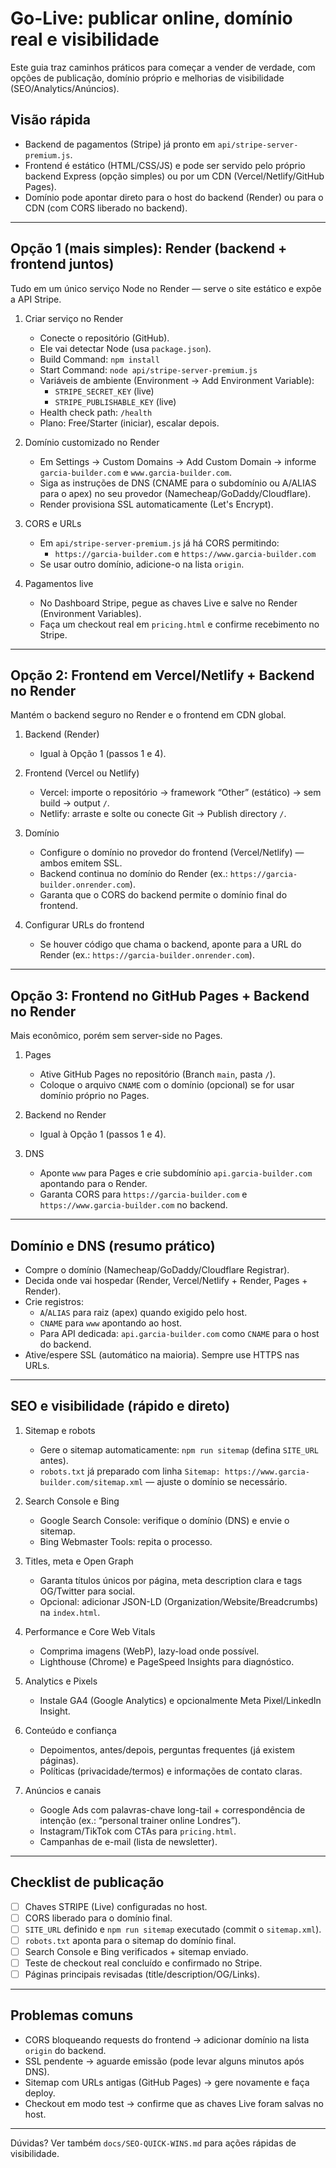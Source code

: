 # Go-Live: publicar online, domínio real e visibilidade

Este guia traz caminhos práticos para começar a vender de verdade, com opções de publicação, domínio próprio e melhorias de visibilidade (SEO/Analytics/Anúncios).

## Visão rápida

- Backend de pagamentos (Stripe) já pronto em `api/stripe-server-premium.js`.
- Frontend é estático (HTML/CSS/JS) e pode ser servido pelo próprio backend Express (opção simples) ou por um CDN (Vercel/Netlify/GitHub Pages).
- Domínio pode apontar direto para o host do backend (Render) ou para o CDN (com CORS liberado no backend).

---

## Opção 1 (mais simples): Render (backend + frontend juntos)

Tudo em um único serviço Node no Render — serve o site estático e expõe a API Stripe.

1) Criar serviço no Render
   - Conecte o repositório (GitHub).
   - Ele vai detectar Node (usa `package.json`).
   - Build Command: `npm install`
   - Start Command: `node api/stripe-server-premium.js`
   - Variáveis de ambiente (Environment → Add Environment Variable):
     - `STRIPE_SECRET_KEY` (live)
     - `STRIPE_PUBLISHABLE_KEY` (live)
   - Health check path: `/health`
   - Plano: Free/Starter (iniciar), escalar depois.

2) Domínio customizado no Render
   - Em Settings → Custom Domains → Add Custom Domain → informe `garcia-builder.com` e `www.garcia-builder.com`.
   - Siga as instruções de DNS (CNAME para o subdomínio ou A/ALIAS para o apex) no seu provedor (Namecheap/GoDaddy/Cloudflare).
   - Render provisiona SSL automaticamente (Let's Encrypt).

3) CORS e URLs
   - Em `api/stripe-server-premium.js` já há CORS permitindo:
     - `https://garcia-builder.com` e `https://www.garcia-builder.com`
   - Se usar outro domínio, adicione-o na lista `origin`.

4) Pagamentos live
   - No Dashboard Stripe, pegue as chaves Live e salve no Render (Environment Variables).
   - Faça um checkout real em `pricing.html` e confirme recebimento no Stripe.

---

## Opção 2: Frontend em Vercel/Netlify + Backend no Render

Mantém o backend seguro no Render e o frontend em CDN global.

1) Backend (Render)
   - Igual à Opção 1 (passos 1 e 4).

2) Frontend (Vercel ou Netlify)
   - Vercel: importe o repositório → framework “Other” (estático) → sem build → output `/`.
   - Netlify: arraste e solte ou conecte Git → Publish directory `/`.

3) Domínio
   - Configure o domínio no provedor do frontend (Vercel/Netlify) — ambos emitem SSL.
   - Backend continua no domínio do Render (ex.: `https://garcia-builder.onrender.com`).
   - Garanta que o CORS do backend permite o domínio final do frontend.

4) Configurar URLs do frontend
   - Se houver código que chama o backend, aponte para a URL do Render (ex.: `https://garcia-builder.onrender.com`).

---

## Opção 3: Frontend no GitHub Pages + Backend no Render

Mais econômico, porém sem server-side no Pages.

1) Pages
   - Ative GitHub Pages no repositório (Branch `main`, pasta `/`).
   - Coloque o arquivo `CNAME` com o domínio (opcional) se for usar domínio próprio no Pages.

2) Backend no Render
   - Igual à Opção 1 (passos 1 e 4).

3) DNS
   - Aponte `www` para Pages e crie subdomínio `api.garcia-builder.com` apontando para o Render.
   - Garanta CORS para `https://garcia-builder.com` e `https://www.garcia-builder.com` no backend.

---

## Domínio e DNS (resumo prático)

- Compre o domínio (Namecheap/GoDaddy/Cloudflare Registrar).
- Decida onde vai hospedar (Render, Vercel/Netlify + Render, Pages + Render).
- Crie registros:
  - `A`/`ALIAS` para raiz (apex) quando exigido pelo host.
  - `CNAME` para `www` apontando ao host.
  - Para API dedicada: `api.garcia-builder.com` como `CNAME` para o host do backend.
- Ative/espere SSL (automático na maioria). Sempre use HTTPS nas URLs.

---

## SEO e visibilidade (rápido e direto)

1) Sitemap e robots
   - Gere o sitemap automaticamente: `npm run sitemap` (defina `SITE_URL` antes).
   - `robots.txt` já preparado com linha `Sitemap: https://www.garcia-builder.com/sitemap.xml` — ajuste o domínio se necessário.

2) Search Console e Bing
   - Google Search Console: verifique o domínio (DNS) e envie o sitemap.
   - Bing Webmaster Tools: repita o processo.

3) Titles, meta e Open Graph
   - Garanta títulos únicos por página, meta description clara e tags OG/Twitter para social.
   - Opcional: adicionar JSON-LD (Organization/Website/Breadcrumbs) na `index.html`.

4) Performance e Core Web Vitals
   - Comprima imagens (WebP), lazy-load onde possível.
   - Lighthouse (Chrome) e PageSpeed Insights para diagnóstico.

5) Analytics e Pixels
   - Instale GA4 (Google Analytics) e opcionalmente Meta Pixel/LinkedIn Insight.

6) Conteúdo e confiança
   - Depoimentos, antes/depois, perguntas frequentes (já existem páginas).
   - Políticas (privacidade/termos) e informações de contato claras.

7) Anúncios e canais
   - Google Ads com palavras-chave long-tail + correspondência de intenção (ex.: “personal trainer online Londres”).
   - Instagram/TikTok com CTAs para `pricing.html`.
   - Campanhas de e-mail (lista de newsletter).

---

## Checklist de publicação

- [ ] Chaves STRIPE (Live) configuradas no host.
- [ ] CORS liberado para o domínio final.
- [ ] `SITE_URL` definido e `npm run sitemap` executado (commit o `sitemap.xml`).
- [ ] `robots.txt` aponta para o sitemap do domínio final.
- [ ] Search Console e Bing verificados + sitemap enviado.
- [ ] Teste de checkout real concluído e confirmado no Stripe.
- [ ] Páginas principais revisadas (title/description/OG/Links).

---

## Problemas comuns

- CORS bloqueando requests do frontend → adicionar domínio na lista `origin` do backend.
- SSL pendente → aguarde emissão (pode levar alguns minutos após DNS).
- Sitemap com URLs antigas (GitHub Pages) → gere novamente e faça deploy.
- Checkout em modo test → confirme que as chaves Live foram salvas no host.

---

Dúvidas? Ver também `docs/SEO-QUICK-WINS.md` para ações rápidas de visibilidade.
